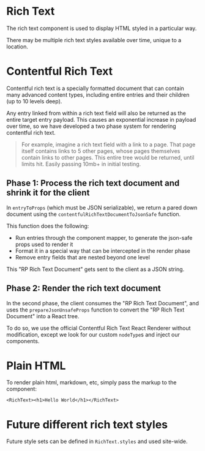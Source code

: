 # Rich Text

The rich text component is used to display HTML styled in a particular way.

There may be multiple rich text styles available over time, unique to a location.

# Contentful Rich Text

Contentful rich text is a specially formatted document that can contain many advanced content types, including entire entries and their children (up to 10 levels deep).

Any entry linked from within a rich text field will also be returned as the entire target entry payload. This causes an exponential increase in payload over time, so we have developed a two phase system for rendering contentful rich text.

> For example, imagine a rich text field with a link to a page. That page itself contains links to 5 other pages, whose pages themselves contain links to other pages. This entire tree would be returned, until limits hit. Easily passing 10mb+ in initial testing.

## Phase 1: Process the rich text document and shrink it for the client

In `entryToProps` (which must be JSON serializable), we return a pared down document using the `contentfulRichTextDocumentToJsonSafe` function.

This function does the following:

-   Run entries through the component mapper, to generate the json-safe props used to render it
-   Format it in a special way that can be intercepted in the render phase
-   Remove entry fields that are nested beyond one level

This "RP Rich Text Document" gets sent to the client as a JSON string.

## Phase 2: Render the rich text document

In the second phase, the client consumes the "RP Rich Text Document", and uses the `prepareJsonUnsafeProps` function to convert the "RP Rich Text Document" into a React tree.

To do so, we use the official Contentful Rich Text React Renderer without modification, except we look for our custom `nodeType`s and inject our components.

# Plain HTML

To render plain html, markdown, etc, simply pass the markup to the component:

    <RichText><h1>Hello World</h1></RichText>

# Future different rich text styles

Future style sets can be defined in `RichText.styles` and used site-wide.
